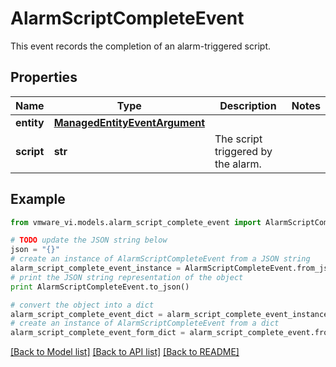 # AlarmScriptCompleteEvent

This event records the completion of an alarm-triggered script. 

## Properties
Name | Type | Description | Notes
------------ | ------------- | ------------- | -------------
**entity** | [**ManagedEntityEventArgument**](ManagedEntityEventArgument.md) |  | 
**script** | **str** | The script triggered by the alarm.  | 

## Example

```python
from vmware_vi.models.alarm_script_complete_event import AlarmScriptCompleteEvent

# TODO update the JSON string below
json = "{}"
# create an instance of AlarmScriptCompleteEvent from a JSON string
alarm_script_complete_event_instance = AlarmScriptCompleteEvent.from_json(json)
# print the JSON string representation of the object
print AlarmScriptCompleteEvent.to_json()

# convert the object into a dict
alarm_script_complete_event_dict = alarm_script_complete_event_instance.to_dict()
# create an instance of AlarmScriptCompleteEvent from a dict
alarm_script_complete_event_form_dict = alarm_script_complete_event.from_dict(alarm_script_complete_event_dict)
```
[[Back to Model list]](../README.md#documentation-for-models) [[Back to API list]](../README.md#documentation-for-api-endpoints) [[Back to README]](../README.md)


